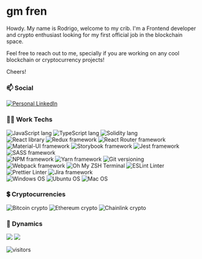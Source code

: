 # gm fren
Howdy. My name is Rodrigo, welcome to my crib. I'm a Frontend developer and crypto enthusiast looking for my first official job in the blockchain space.

Feel free to reach out to me, specially if you are working on any cool blockchain or cryptocurrency projects!


Cheers!

### 📫 Social
</a><a href="https://www.linkedin.com/in/rodrigo-ali/">
  <img src="https://img.shields.io/badge/LinkedIn-0077B5?style=for-the-badge&logo=linkedin&logoColor=white" alt="Personal LinkedIn"/>
</a>

### 👩‍💻 Work Techs
<img src="https://img.shields.io/badge/JavaScript-323330?style=for-the-badge&logo=javascript&logoColor=F7DF1E" alt="JavaScript lang" /> <img src="https://img.shields.io/badge/TypeScript-007ACC?style=for-the-badge&logo=typescript&logoColor=whiteE" alt="TypeScript lang" /> <img src="https://img.shields.io/badge/Solidity-e6e6e6?style=for-the-badge&logo=solidity&logoColor=black" alt="Solidity lang" />
</br>
<img src="https://img.shields.io/badge/React-20232A?style=for-the-badge&logo=react&logoColor=61DAFB" alt="React library" /> <img src="https://img.shields.io/badge/Redux-593D88?style=for-the-badge&logo=redux&logoColor=white" alt="Redux framework" /> <img src="https://img.shields.io/badge/React_Router-CA4245?style=for-the-badge&logo=react-router&logoColor=white" alt="React Router framework" /> <img src="https://img.shields.io/badge/Material--UI-0081CB?style=for-the-badge&logo=material-ui&logoColor=white" alt="Material-UI framework" /> <img src="https://img.shields.io/badge/storybook-FF4785?style=for-the-badge&logo=storybook&logoColor=white" alt="Storybook framework" /> <img src="https://img.shields.io/badge/Jest-C21325?style=for-the-badge&logo=jest&logoColor=white" alt="Jest framework" /> <img src="https://img.shields.io/badge/Sass-CC6699?style=for-the-badge&logo=sass&logoColor=white" alt="SASS framework" />
</br>
<img src="https://img.shields.io/badge/npm-CB3837?style=for-the-badge&logo=npm&logoColor=white" alt="NPM framework" /> <img src="https://img.shields.io/badge/Yarn-2C8EBB?style=for-the-badge&logo=yarn&logoColor=white" alt="Yarn framework" /> <img src="https://img.shields.io/badge/Git-F05032?style=for-the-badge&logo=git&logoColor=white" alt="Git versioning" /> <img src="https://img.shields.io/badge/Webpack-8DD6F9?style=for-the-badge&logo=Webpack&logoColor=white" alt="Webpack framework" /> <img src="https://img.shields.io/badge/oh_my_zsh-1A2C34?style=for-the-badge&logo=ohmyzsh&logoColor=white" alt="Oh My ZSH Terminal" /> <img src="https://img.shields.io/badge/eslint-3A33D1?style=for-the-badge&logo=eslint&logoColor=white" alt="ESLint Linter" /> <img src="https://img.shields.io/badge/prettier-1A2C34?style=for-the-badge&logo=prettier&logoColor=F7BA3E" alt="Prettier Linter" /> <img src="https://img.shields.io/badge/Jira-0052CC?style=for-the-badge&logo=Jira&logoColor=white" alt="Jira framework" />
</br>
<img src="https://img.shields.io/badge/Windows-0078D6?style=for-the-badge&logo=windows&logoColor=white" alt="Windows OS" /> <img src="https://img.shields.io/badge/Ubuntu-E95420?style=for-the-badge&logo=ubuntu&logoColor=white" alt="Ubuntu OS" /> <img src="https://img.shields.io/badge/mac%20os-000000?style=for-the-badge&logo=apple&logoColor=white" alt="Mac OS" />

### 💲 Cryptocurrencies
<img src="https://img.shields.io/badge/Bitcoin-000000?style=for-the-badge&logo=bitcoin&logoColor=white" alt="Bitcoin crypto" /> <img src="https://img.shields.io/badge/Ethereum-3C3C3D?style=for-the-badge&logo=Ethereum&logoColor=white" alt="Ethereum crypto" /> <img src="https://img.shields.io/badge/Chainlink-375BD2?style=for-the-badge&logo=chainlink&logoColor=white" alt="Chainlink crypto" />

### 🔁 Dynamics
<div>
  <img src="https://github-readme-stats.vercel.app/api?username=ElRodrigote&show_icons=true&hide_border=true&&count_private=true&include_all_commits=true" />
  <img src="	https://github-readme-stats.vercel.app/api/top-langs/?username=ElRodrigote" />
</div>

![visitors](https://visitor-badge.glitch.me/badge?page_id=${ElRodrigote}.${ElRodrigote})
